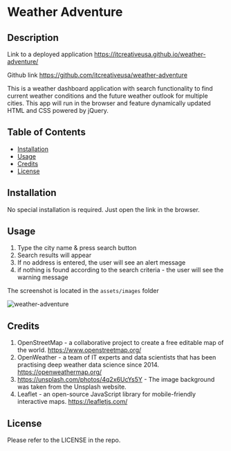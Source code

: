 # Weather Adventure

## Description

Link to a deployed application
https://itcreativeusa.github.io/weather-adventure/

Github link
https://github.com/itcreativeusa/weather-adventure

This is a weather dashboard application with search functionality to find current weather conditions and the future weather outlook for multiple cities. This app will run in the browser and feature dynamically updated HTML and CSS powered by jQuery.

## Table of Contents

- [Installation](#installation)
- [Usage](#usage)
- [Credits](#credits)
- [License](#license)

## Installation

No special installation is required. Just open the link in the browser.

## Usage

1. Type the city name & press search button
2. Search results will appear
3. If no address is entered, the user will see an alert message
4. if nothing is found according to the search criteria - the user will see the warning message

The screenshot is located in the `assets/images` folder

![weather-adventure](assets/images/screenshot.jpg)

## Credits

1. OpenStreetMap - a collaborative project to create a free editable map of the world. https://www.openstreetmap.org/
2. OpenWeather - a team of IT experts and data scientists that has been practising deep weather data science since 2014. https://openweathermap.org/
3. https://unsplash.com/photos/4q2x6UcYs5Y - The image background was taken from the Unsplash website.
4. Leaflet - an open-source JavaScript library for mobile-friendly interactive maps. https://leafletjs.com/

## License

Please refer to the LICENSE in the repo.
